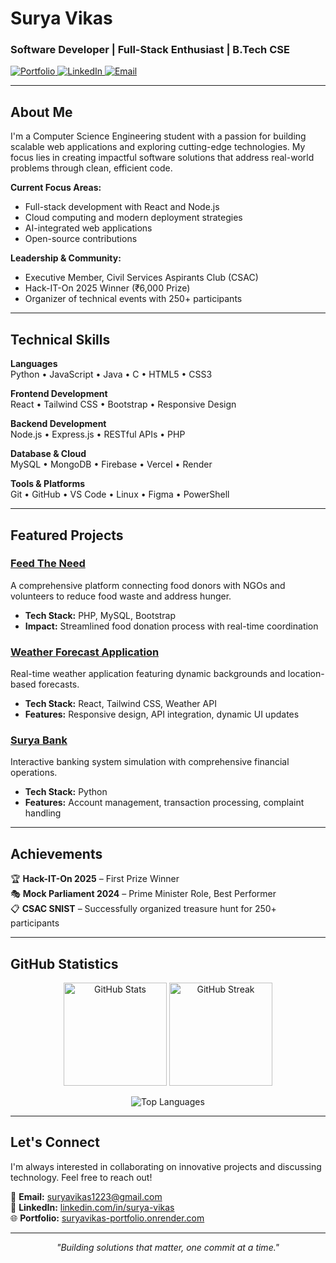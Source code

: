 # Surya Vikas

### Software Developer | Full-Stack Enthusiast | B.Tech CSE

<p align="left">
  <a href="https://suryavikas-portfolio.onrender.com/" target="_blank">
    <img src="https://img.shields.io/badge/Portfolio-2ea44f?style=flat-square&logo=google-chrome&logoColor=white" alt="Portfolio"/>
  </a>
  <a href="https://linkedin.com/in/surya-vikas" target="_blank">
    <img src="https://img.shields.io/badge/LinkedIn-0077b5?style=flat-square&logo=linkedin&logoColor=white" alt="LinkedIn"/>
  </a>
  <a href="mailto:suryavikas1223@gmail.com" target="_blank">
    <img src="https://img.shields.io/badge/Email-D14836?style=flat-square&logo=gmail&logoColor=white" alt="Email"/>
  </a>
</p>

---

## About Me

I'm a Computer Science Engineering student with a passion for building scalable web applications and exploring cutting-edge technologies. My focus lies in creating impactful software solutions that address real-world problems through clean, efficient code.

**Current Focus Areas:**
- Full-stack development with React and Node.js
- Cloud computing and modern deployment strategies
- AI-integrated web applications
- Open-source contributions

**Leadership & Community:**
- Executive Member, Civil Services Aspirants Club (CSAC)
- Hack-IT-On 2025 Winner (₹6,000 Prize)
- Organizer of technical events with 250+ participants

---

## Technical Skills

**Languages**  
Python • JavaScript • Java • C • HTML5 • CSS3

**Frontend Development**  
React • Tailwind CSS • Bootstrap • Responsive Design

**Backend Development**  
Node.js • Express.js • RESTful APIs • PHP

**Database & Cloud**  
MySQL • MongoDB • Firebase • Vercel • Render

**Tools & Platforms**  
Git • GitHub • VS Code • Linux • Figma • PowerShell

---

## Featured Projects

### [Feed The Need](https://github.com/surya-vikas/feed-the-need)
A comprehensive platform connecting food donors with NGOs and volunteers to reduce food waste and address hunger.
- **Tech Stack:** PHP, MySQL, Bootstrap
- **Impact:** Streamlined food donation process with real-time coordination

### [Weather Forecast Application](https://github.com/surya-vikas/weather-forecast)
Real-time weather application featuring dynamic backgrounds and location-based forecasts.
- **Tech Stack:** React, Tailwind CSS, Weather API
- **Features:** Responsive design, API integration, dynamic UI updates

### [Surya Bank](https://github.com/surya-vikas/surya-bank)
Interactive banking system simulation with comprehensive financial operations.
- **Tech Stack:** Python
- **Features:** Account management, transaction processing, complaint handling

---

## Achievements

🏆 **Hack-IT-On 2025** – First Prize Winner  
🎭 **Mock Parliament 2024** – Prime Minister Role, Best Performer  
📋 **CSAC SNIST** – Successfully organized treasure hunt for 250+ participants  

---

## GitHub Statistics

<p align="center">
  <img src="https://github-readme-stats.vercel.app/api?username=surya-vikas&show_icons=true&theme=github_dark&hide_border=true&bg_color=0D1117" alt="GitHub Stats" height="165"/>
  <img src="https://github-readme-streak-stats.herokuapp.com/?user=surya-vikas&theme=github-dark-blue&hide_border=true&background=0D1117" alt="GitHub Streak" height="165"/>
</p>

<p align="center">
  <img src="https://github-readme-stats.vercel.app/api/top-langs/?username=surya-vikas&layout=compact&theme=github_dark&hide_border=true&bg_color=0D1117" alt="Top Languages"/>
</p>

---

## Let's Connect

I'm always interested in collaborating on innovative projects and discussing technology. Feel free to reach out!

📧 **Email:** suryavikas1223@gmail.com  
💼 **LinkedIn:** [linkedin.com/in/surya-vikas](https://linkedin.com/in/surya-vikas)  
🌐 **Portfolio:** [suryavikas-portfolio.onrender.com](https://suryavikas-portfolio.onrender.com/)

---

<p align="center">
  <i>"Building solutions that matter, one commit at a time."</i>
</p>
